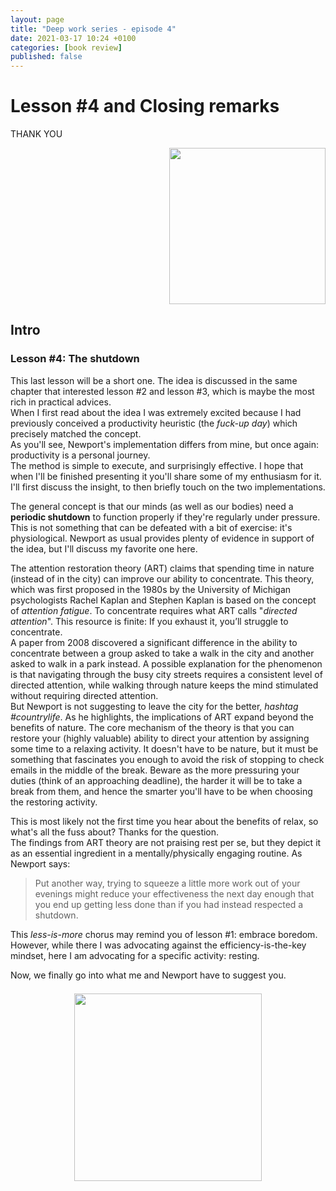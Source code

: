 ```yaml
---
layout: page
title: "Deep work series - episode 4"
date: 2021-03-17 10:24 +0100
categories: [book review]
published: false 
---
```

# Lesson #4 and Closing remarks


THANK YOU

<div align="right">
<a href="https://www.amazon.co.uk/Deep-Work-Focused-Success-Distracted/dp/B01D0JE7KQ">
<img src="https://m.media-amazon.com/images/I/51EJRm2IHOL.jpg" width="250"/>
</a>
</div>

## Intro

### Lesson #4: The shutdown

This last lesson will be a short one. The idea is discussed in the same chapter that interested lesson #2 and lesson #3, which is maybe the most rich in practical advices.<br>
When I first read about the idea I was extremely excited because I had previously conceived a productivity heuristic (the *fuck-up day*) which precisely matched the concept. <br>
As you'll see, Newport's implementation differs from mine, but once again: productivity is a personal journey. <br>
The method is simple to execute, and surprisingly effective. I hope that when I'll be finished presenting it you'll share some of my enthusiasm for it. <br>
I'll first discuss the insight, to then briefly touch on the two implementations. <br>

The general concept is that our minds (as well as our bodies) need a **periodic shutdown** to function properly if they're regularly under pressure. This is not something that can be defeated with a bit of exercise: it's physiological. 
Newport as usual provides plenty of evidence in support of the idea, but I'll discuss my favorite one here. 

The attention restoration theory (ART) claims that spending time in nature (instead of in the city) can improve our ability to concentrate. This theory, which was first proposed in the 1980s by the University of Michigan psychologists Rachel Kaplan and Stephen Kaplan is based on the concept of *attention fatigue*. To concentrate requires what ART calls "*directed attention*". This resource is finite: If you exhaust it, you’ll struggle to concentrate. <br>
A paper from 2008 discovered a significant difference in the ability to concentrate between a group asked to take a walk in the city and another asked to walk in a park instead. A possible explanation for the phenomenon is that navigating through the busy city streets requires a consistent level of directed attention, while walking through nature keeps the mind stimulated without requiring directed attention. <br> 
But Newport is not suggesting to leave the city for the better, *hashtag #countrylife*. As he highlights, the implications of ART expand beyond the benefits of nature. The core mechanism of the theory is that you can restore your (highly valuable) ability to direct your attention by assigning some time to a relaxing activity. It doesn't have to be nature, but it must be something that fascinates you enough to avoid the risk of stopping to check emails in the middle of the break. Beware as the more pressuring your duties (think of an approaching deadline), the harder it will be to take a break from them, and hence the smarter you'll have to be when choosing the restoring activity.

This is most likely not the first time you hear about the benefits of relax, so what's all the fuss about? Thanks for the question. <br> 
The findings from ART theory are not praising rest per se, but they depict it as an essential ingredient in a mentally/physically engaging routine. As Newport says:  
> Put another way, trying to squeeze a little more work out of your evenings might reduce your effectiveness the next day enough that you end up getting less done than if you had instead respected a shutdown.

This *less-is-more* chorus may remind you of lesson #1: embrace boredom. However, while there I was advocating against the efficiency-is-the-key mindset, here I am advocating for a specific activity: resting.

Now, we finally go into what me and Newport have to suggest you.




<div align="center">
<img src="https://media.giphy.com/media/l0IyjeA5mmMZjhyPm/giphy.gif" width="300" style="float: center;margin:7px;">
</div>

